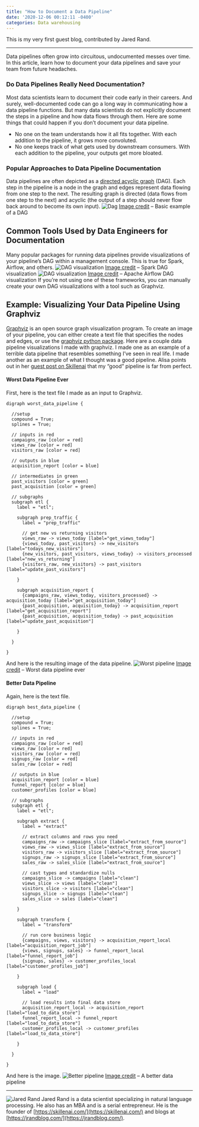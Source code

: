 ```yaml
---
title: "How to Document a Data Pipeline"
date: '2020-12-06 00:12:11 -0400'
categories: Data warehousing
---
```


This is my very first guest blog, contributed by Jared Rand. 

---

Data pipelines often grow into circuitous, undocumented messes over time. In this article, learn how to document your data pipelines and save your team from future headaches.
### Do Data Pipelines Really Need Documentation?
Most data scientists learn to document their code early in their careers. And surely, well-documented code can go a long way in communicating how a data pipeline functions. But many data scientists do not explicitly document the steps in a pipeline and how data flows through them.
Here are some things that could happen if you don’t document your data pipeline.
* No one on the team understands how it all fits together. With each addition to the pipeline, it grows more convoluted.
* No one keeps track of what gets used by downstream consumers. With each addition to the pipeline, your outputs get more bloated.

### Popular Approaches to Data Pipeline Documentation
Data pipelines are often depicted as a [directed acyclic graph](https://www.astronomer.io/blog/what-exactly-is-a-dag) (DAG). Each step in the pipeline is a node in the graph and edges represent data flowing from one step to the next. The resulting graph is directed (data flows from one step to the next) and acyclic (the output of a step should never flow back around to become its own input).
![Dag](https://www.alisa-in.tech/images/basic_dag.svg)
[Image credit](https://upload.wikimedia.org/wikipedia/commons/e/ef/Tred-Gprime.svg) – Basic example of a DAG
## Common Tools Used by Data Engineers for Documentation
Many popular packages for running data pipelines provide visualizations of your pipeline’s DAG within a management console. This is true for Spark, Airflow, and others.
![DAG visualization](https://www.alisa-in.tech/images/job_8.png)
[Image credit](https://databricks.com/blog/2015/06/22/understanding-your-spark-application-through-visualization.html) – Spark DAG visualization
![DAG visualization](https://www.alisa-in.tech/images/subdag_before.png)
[Image credit](https://airflow.apache.org/docs/apache-airflow/stable/concepts.html) – Apache Airflow DAG visualization
If you’re not using one of these frameworks, you can manually create your own DAG visualizations with a tool such as Graphviz.

## Example: Visualizing Your Data Pipeline Using Graphviz
[Graphviz](https://graphviz.org/) is an open source graph visualization program. To create an image of your pipeline, you can either create a text file that specifies the nodes and edges, or use the [graphviz python package](https://pypi.org/project/graphviz/).
Here are a couple data pipeline visualizations I made with graphviz. I made one as an example of a terrible data pipeline that resembles something I’ve seen in real life. I made another as an example of what I thought was a good pipeline. Alisa points out in her [guest post on Skillenai](https://skillenai.com/blog/) that my “good” pipeline is far from perfect.

#### Worst Data Pipeline Ever
First, here is the text file I made as an input to Graphviz.
```
digraph worst_data_pipeline {

  //setup
  compound = True;
  splines = True;

  // inputs in red
  campaigns_raw [color = red]
  views_raw [color = red]
  visitors_raw [color = red]

  // outputs in blue
  acquisition_report [color = blue]

  // intermediates in green
  past_visitors [color = green]
  past_acquisition [color = green]

  // subgraphs
  subgraph etl {
    label = "etl";

    subgraph prep_traffic {
      label = "prep_traffic"

      // get new vs returning visitors
      views_raw -> views_today [label="get_views_today"]
      {views_today, past_visitors} -> new_visitors [label="todays_new_visitors"]
      {new_visitors, past_visitors, views_today} -> visitors_processed [label="new_vs_returning"]
      {visitors_raw, new_visitors} -> past_visitors [label="update_past_visitors"]

    }

    subgraph acquisition_report {
      {campaigns_raw, views_today, visitors_processed} -> acquisition_today [label="get_acquisition_today"]
      {past_acquisition, acquisition_today} -> acquisition_report [label="get_acquisition_report"]
      {past_acquisition, acquisition_today} -> past_acquisition [label="update_past_acquisition"]

    }

  }

}
```

And here is the resulting image of the data pipeline.
![Worst pipeline](https://www.alisa-in.tech/images/worst_pipeline.png)
[Image credit](https://github.com/chiefastro/skillenai-notebooks/blob/master/worst-data-pipeline/worst-data-pipeline.dot.png) – Worst data pipeline ever

#### Better Data Pipeline
Again, here is the text file.
```
digraph best_data_pipeline {

  //setup
  compound = True;
  splines = True;

  // inputs in red
  campaigns_raw [color = red]
  views_raw [color = red]
  visitors_raw [color = red]
  signups_raw [color = red]
  sales_raw [color = red]

  // outputs in blue
  acquisition_report [color = blue]
  funnel_report [color = blue]
  customer_profiles [color = blue]

  // subgraphs
  subgraph etl {
    label = "etl";

    subgraph extract {
      label = "extract"

      // extract columns and rows you need
      campaigns_raw -> campaigns_slice [label="extract_from_source"]
      views_raw -> views_slice [label="extract_from_source"]
      visitors_raw -> visitors_slice [label="extract_from_source"]
      signups_raw -> signups_slice [label="extract_from_source"]
      sales_raw -> sales_slice [label="extract_from_source"]

      // cast types and standardize nulls
      campaigns_slice -> campaigns [label="clean"]
      views_slice -> views [label="clean"]
      visitors_slice -> visitors [label="clean"]
      signups_slice -> signups [label="clean"]
      sales_slice -> sales [label="clean"]

    }

    subgraph transform {
      label = "transform"

      // run core business logic
      {campaigns, views, visitors} -> acquisition_report_local [label="acquisition_report_job"]
      {views, signups, sales} -> funnel_report_local [label="funnel_report_job"]
      {signups, sales} -> customer_profiles_local [label="customer_profiles_job"]

    }

    subgraph load {
      label = "load"

      // load results into final data store
      acquisition_report_local -> acquisition_report [label="load_to_data_store"]
      funnel_report_local -> funnel_report [label="load_to_data_store"]
      customer_profiles_local -> customer_profiles [label="load_to_data_store"]

    }

  }

}
```

And here is the image.
![Better pipeline](https://www.alisa-in.tech/images/better_pipeline.png)
[Image credit](https://github.com/chiefastro/skillenai-notebooks/blob/master/worst-data-pipeline/best-data-pipeline.dot.png) – A better data pipeline

---

![Jared Rand](https://www.alisa-in.tech/images/jrand.jpg)
Jared Rand is a data scientist specializing in natural language processing. He also has an MBA and is a serial entrepreneur. He is the founder of [https://skillenai.com/](https://skillenai.com/) and blogs at [https://jrandblog.com/](https://jrandblog.com/).
